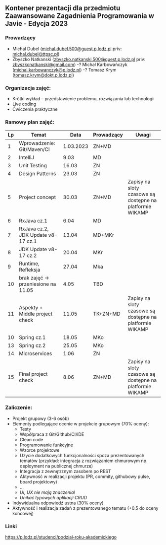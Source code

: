 ## Kontener prezentacji dla przedmiotu Zaawansowane Zagadnienia Programowania w Javie - Edycja 2023

### Prowadzący 
- Michal Dubel (michal.dubel.500@guest.p.lodz.pl priv: michal.dubel@ttpsc.pl)
- Zbyszko Natkanski (zbyszko.natkanski.500@guest.p.lodz.pl priv: zbyszkonatkanski@gmail.com)
-? Michał Karbowańczyk (michal.karbowanczyk@p.lodz.pl)
-? Tomasz Krym (tomasz.krym@dokt.p.lodz.pl)

### Organizacja zajęć:
- Krótki wykład – przedstawienie problemu, rozwiązania lub technologii
- Live coding
- Ćwiczenia praktyczne

### Ramowy plan zajęć: 
Lp | Temat | Data | Prowadzący | Uwagi
--- | --- | --- | --- | --- 
1 | Wprowadzenie: Git/Maven/CI | 1.03.2023 | ZN+MD |
2 | IntelliJ | 9.03 | MD |
3 | Unit Testing | 16.03 | ZN |
4 | Design Patterns | 23.03 | ZN |
5 | Project concept | 30.03 | ZN+MD | Zapisy na sloty czasowe są dostępne na platformie WIKAMP
6 | RxJava cz.1 | 6.04 | MD | 
7 | RxJava cz.2, JDK Update v8-17 cz.1 | 13.04 | MD+MKr |
8 | JDK Update v8-17 cz.2 | 20.04 | MKr |
9 | Runtime, Refleksja | 27.04 | Mka |
10 | brak zajęć -> przeniesione na 11.05 | 4.05 | TBD |
11 | Aspekty + Middle project check | 11.05 | TK+ZN+MD | Zapisy na sloty czasowe są dostępne na platformie WIKAMP
10 | Spring cz.1 | 18.05 | MKo |
13 | Spring cz.2 | 25.05 | MKo | 
14 | Microservices | 1.06 | ZN |
15 | Final project check | 8.06 | ZN+MD | Zapisy na sloty czasowe są dostępne na platformie WIKAMP

### Zaliczenie:
- Projekt grupowy (3-6 osób)
- Elementy podlegające ocenie w projekcie grupowym (70% oceny):
  - Testy
  - Współpraca z Git/Github/CI/IDE
  - Clean code
  - Programowanie funkcyjne
  - Wzorce projektowe
  - Użycie dodatkowych funkcjonalności spoza prezentowanych tematów (przykład: integracja z rozwiązaniem chmurowym np. deployment na publicznej chmurze)
  - Integracja z zewnętrznym zasobem po REST
  - Aktywność w realizacji projektu (PR, commity, githubowy pulse, board projektowy)
  - ...
  - *UI, UX nie mają znaczenia!*
  - *Unikać typowych aplikacji CRUD*
- Indywidualna odpowiedź ustna (30% oceny)
- Aktywność i realizacja zadań z prezentowanego tematu (+0.5 do oceny końcowej)

### Linki
https://p.lodz.pl/studenci/podzial-roku-akademickiego
